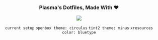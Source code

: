 <div align="center">
	<h3>Plasma's Dotfiles, Made With ❤</h3>
	<!-- current desktop -->
	<img src="https://user-images.githubusercontent.com/32868356/44958752-7da24b80-aeb2-11e8-9656-9b54f669c4d3.png">

`current setup` `openbox theme: circulus` `tint2 theme: minus` `xresources color: bluetype`

</div>

